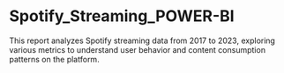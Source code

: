 # Spotify_Streaming_POWER-BI
This report analyzes Spotify streaming data from 2017 to 2023, exploring various metrics to understand user behavior and content consumption patterns on the platform.
